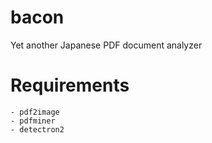 # bacon
Yet another Japanese PDF document analyzer

# Requirements
```
- pdf2image
- pdfminer
- detectron2
```
